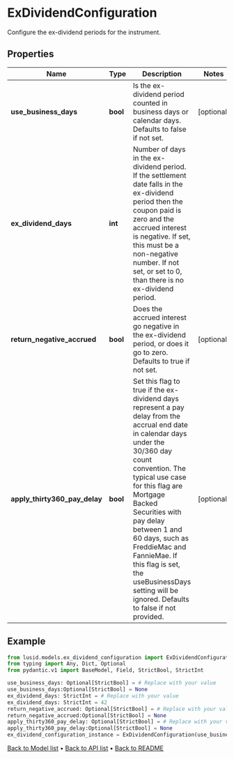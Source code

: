 # ExDividendConfiguration

Configure the ex-dividend periods for the instrument.
## Properties
Name | Type | Description | Notes
------------ | ------------- | ------------- | -------------
**use_business_days** | **bool** | Is the ex-dividend period counted in business days or calendar days.  Defaults to false if not set. | [optional] 
**ex_dividend_days** | **int** | Number of days in the ex-dividend period.  If the settlement date falls in the ex-dividend period then the coupon paid is zero and the accrued interest is negative.  If set, this must be a non-negative number.  If not set, or set to 0, than there is no ex-dividend period. | 
**return_negative_accrued** | **bool** | Does the accrued interest go negative in the ex-dividend period, or does it go to zero.  Defaults to true if not set. | [optional] 
**apply_thirty360_pay_delay** | **bool** | Set this flag to true if the ex-dividend days represent a pay delay from the accrual end date in calendar  days under the 30/360 day count convention. The typical use case for this flag are Mortgage Backed Securities  with pay delay between 1 and 60 days, such as FreddieMac and FannieMae. If this flag is set, the useBusinessDays  setting will be ignored.  Defaults to false if not provided. | [optional] 
## Example

```python
from lusid.models.ex_dividend_configuration import ExDividendConfiguration
from typing import Any, Dict, Optional
from pydantic.v1 import BaseModel, Field, StrictBool, StrictInt

use_business_days: Optional[StrictBool] = # Replace with your value
use_business_days:Optional[StrictBool] = None
ex_dividend_days: StrictInt = # Replace with your value
ex_dividend_days: StrictInt = 42
return_negative_accrued: Optional[StrictBool] = # Replace with your value
return_negative_accrued:Optional[StrictBool] = None
apply_thirty360_pay_delay: Optional[StrictBool] = # Replace with your value
apply_thirty360_pay_delay:Optional[StrictBool] = None
ex_dividend_configuration_instance = ExDividendConfiguration(use_business_days=use_business_days, ex_dividend_days=ex_dividend_days, return_negative_accrued=return_negative_accrued, apply_thirty360_pay_delay=apply_thirty360_pay_delay)

```

[Back to Model list](../README.md#documentation-for-models) &#8226; [Back to API list](../README.md#documentation-for-api-endpoints) &#8226; [Back to README](../README.md)


